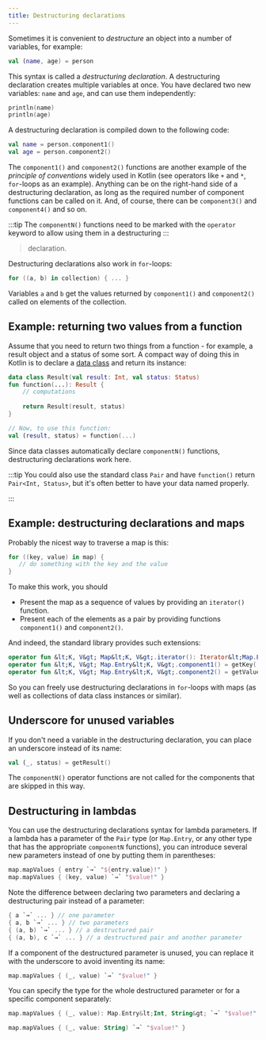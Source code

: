 ```yaml
---
title: Destructuring declarations
---
```



Sometimes it is convenient to *destructure* an object into a number of variables, for example:

```kotlin
val (name, age) = person 
```

This syntax is called a *destructuring declaration*. A destructuring declaration creates multiple variables at once.
You have declared two new variables: `name` and `age`, and can use them independently:

 ```kotlin
println(name)
println(age)
```

A destructuring declaration is compiled down to the following code:

```kotlin
val name = person.component1()
val age = person.component2()
```

The `component1()` and `component2()` functions are another example of the *principle of conventions* widely used in Kotlin 
(see operators like `+` and `*`, `for`-loops as an example). 
Anything can be on the right-hand side of a destructuring declaration, as long as the required number of component 
functions can be called on it. And, of course, there can be `component3()` and `component4()` and so on.

:::tip
The `componentN()` functions need to be marked with the `operator` keyword to allow using them in a destructuring 
:::
>declaration.


Destructuring declarations also work in `for`-loops:

```kotlin
for ((a, b) in collection) { ... }
```

Variables `a` and `b` get the values returned by `component1()` and `component2()` called on elements of the collection. 

## Example: returning two values from a function
 
Assume that you need to return two things from a function - for example, a result object and a status of some sort.
A compact way of doing this in Kotlin is to declare a [data class](data-classes.md) and return its instance:

```kotlin
data class Result(val result: Int, val status: Status)
fun function(...): Result {
    // computations
    
    return Result(result, status)
}

// Now, to use this function:
val (result, status) = function(...)
```

Since data classes automatically declare `componentN()` functions, destructuring declarations work here.

:::tip
You could also use the standard class `Pair` and have `function()` return `Pair<Int, Status>`, 
but it's often better to have your data named properly.

:::


## Example: destructuring declarations and maps

Probably the nicest way to traverse a map is this:

```kotlin
for ((key, value) in map) {
   // do something with the key and the value
}
```

To make this work, you should 

* Present the map as a sequence of values by providing an `iterator()` function.
* Present each of the elements as a pair by providing functions `component1()` and `component2()`.
  
And indeed, the standard library provides such extensions:

```kotlin
operator fun &lt;K, V&gt; Map&lt;K, V&gt;.iterator(): Iterator&lt;Map.Entry&lt;K, V&gt;&gt; = entrySet().iterator()
operator fun &lt;K, V&gt; Map.Entry&lt;K, V&gt;.component1() = getKey()
operator fun &lt;K, V&gt; Map.Entry&lt;K, V&gt;.component2() = getValue()
```

So you can freely use destructuring declarations in `for`-loops with maps (as well as collections of data class instances or similar).

## Underscore for unused variables

If you don't need a variable in the destructuring declaration, you can place an underscore instead of its name:

```kotlin
val (_, status) = getResult()
```

The `componentN()` operator functions are not called for the components that are skipped in this way.

## Destructuring in lambdas

You can use the destructuring declarations syntax for lambda parameters.
If a lambda has a parameter of the `Pair` type (or `Map.Entry`, or any other type that has the appropriate `componentN` 
functions), you can introduce several new parameters instead of one by putting them in parentheses:   

```kotlin
map.mapValues { entry `→` "${entry.value}!" }
map.mapValues { (key, value) `→` "$value!" }
```

Note the difference between declaring two parameters and declaring a destructuring pair instead of a parameter:  

```kotlin
{ a `→` ... } // one parameter
{ a, b `→` ... } // two parameters
{ (a, b) `→` ... } // a destructured pair
{ (a, b), c `→` ... } // a destructured pair and another parameter
```

If a component of the destructured parameter is unused, you can replace it with the underscore to avoid inventing its name:

```kotlin
map.mapValues { (_, value) `→` "$value!" }
```

You can specify the type for the whole destructured parameter or for a specific component separately:

```kotlin
map.mapValues { (_, value): Map.Entry&lt;Int, String&gt; `→` "$value!" }

map.mapValues { (_, value: String) `→` "$value!" }
```

